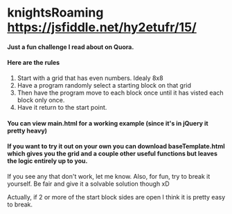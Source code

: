 # knightsRoaming https://jsfiddle.net/hy2etufr/15/


#### Just a fun challenge I read about on Quora.
#### Here are the rules
1. Start with a grid that has even numbers. Idealy 8x8
2. Have a program randomly select a starting block on that grid
3. Then have the program move to each block once until it has visted each block only once.
4. Have it return to the start point.

#### You can view main.html for a working example (since it's in jQuery it pretty heavy)
#### If you want to try it out on your own you can download baseTemplate.html which gives you the grid and a couple other useful functions but leaves the logic entirely up to you.


If you see any that don't work, let me know.
Also, for fun, try to break it yourself. Be fair and give it a solvable solution though xD

Actually, if 2 or more of the start block sides are open I think it is pretty easy to break.
